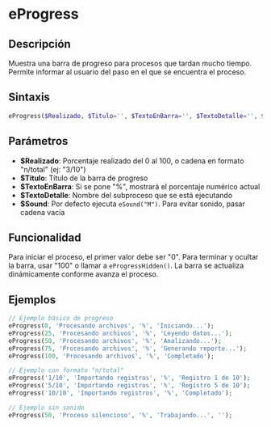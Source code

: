 # eProgress

## Descripción
Muestra una barra de progreso para procesos que tardan mucho tiempo. Permite informar al usuario del paso en el que se encuentra el proceso.

## Sintaxis
```php
eProgress($Realizado, $Titulo='', $TextoEnBarra='', $TextoDetalle='', $Sound='M')
```

## Parámetros
- **$Realizado**: Porcentaje realizado del 0 al 100, o cadena en formato "n/total" (ej: "3/10")
- **$Titulo**: Título de la barra de progreso
- **$TextoEnBarra**: Si se pone "%", mostrará el porcentaje numérico actual
- **$TextoDetalle**: Nombre del subproceso que se está ejecutando
- **$Sound**: Por defecto ejecuta `eSound("M")`. Para evitar sonido, pasar cadena vacía

## Funcionalidad
Para iniciar el proceso, el primer valor debe ser "0". Para terminar y ocultar la barra, usar "100" o llamar a `eProgressHidden()`. La barra se actualiza dinámicamente conforme avanza el proceso.

## Ejemplos
```php
// Ejemplo básico de progreso
eProgress(0, 'Procesando archivos', '%', 'Iniciando...');
eProgress(25, 'Procesando archivos', '%', 'Leyendo datos...');
eProgress(50, 'Procesando archivos', '%', 'Analizando...');
eProgress(75, 'Procesando archivos', '%', 'Generando reporte...');
eProgress(100, 'Procesando archivos', '%', 'Completado');

// Ejemplo con formato "n/total"
eProgress('1/10', 'Importando registros', '%', 'Registro 1 de 10');
eProgress('5/10', 'Importando registros', '%', 'Registro 5 de 10');
eProgress('10/10', 'Importando registros', '%', 'Completado');

// Ejemplo sin sonido
eProgress(50, 'Proceso silencioso', '%', 'Trabajando...', '');
```